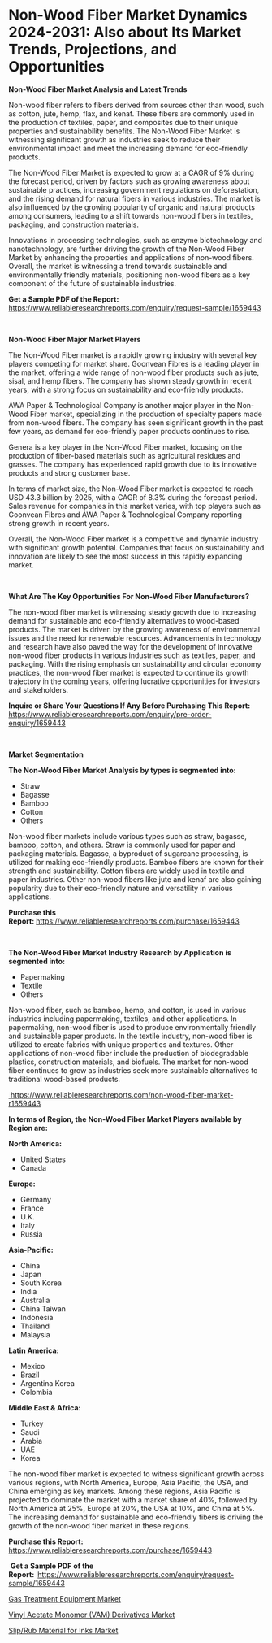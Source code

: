 <p><h1>Non-Wood Fiber Market Dynamics 2024-2031: Also about Its Market Trends, Projections, and Opportunities</h1></p><p><strong>Non-Wood Fiber Market Analysis and Latest Trends</strong></p>
<p><p>Non-wood fiber refers to fibers derived from sources other than wood, such as cotton, jute, hemp, flax, and kenaf. These fibers are commonly used in the production of textiles, paper, and composites due to their unique properties and sustainability benefits. The Non-Wood Fiber Market is witnessing significant growth as industries seek to reduce their environmental impact and meet the increasing demand for eco-friendly products. </p><p>The Non-Wood Fiber Market is expected to grow at a CAGR of 9% during the forecast period, driven by factors such as growing awareness about sustainable practices, increasing government regulations on deforestation, and the rising demand for natural fibers in various industries. The market is also influenced by the growing popularity of organic and natural products among consumers, leading to a shift towards non-wood fibers in textiles, packaging, and construction materials. </p><p>Innovations in processing technologies, such as enzyme biotechnology and nanotechnology, are further driving the growth of the Non-Wood Fiber Market by enhancing the properties and applications of non-wood fibers. Overall, the market is witnessing a trend towards sustainable and environmentally friendly materials, positioning non-wood fibers as a key component of the future of sustainable industries.</p></p>
<p><strong>Get a Sample PDF of the Report:&nbsp;</strong> <a href="https://www.reliableresearchreports.com/enquiry/request-sample/1659443">https://www.reliableresearchreports.com/enquiry/request-sample/1659443</a></p>
<p>&nbsp;</p>
<p><strong>Non-Wood Fiber Major Market Players</strong></p>
<p><p>The Non-Wood Fiber market is a rapidly growing industry with several key players competing for market share. Goonvean Fibres is a leading player in the market, offering a wide range of non-wood fiber products such as jute, sisal, and hemp fibers. The company has shown steady growth in recent years, with a strong focus on sustainability and eco-friendly products.</p><p>AWA Paper & Technological Company is another major player in the Non-Wood Fiber market, specializing in the production of specialty papers made from non-wood fibers. The company has seen significant growth in the past few years, as demand for eco-friendly paper products continues to rise.</p><p>Genera is a key player in the Non-Wood Fiber market, focusing on the production of fiber-based materials such as agricultural residues and grasses. The company has experienced rapid growth due to its innovative products and strong customer base.</p><p>In terms of market size, the Non-Wood Fiber market is expected to reach USD 43.3 billion by 2025, with a CAGR of 8.3% during the forecast period. Sales revenue for companies in this market varies, with top players such as Goonvean Fibres and AWA Paper & Technological Company reporting strong growth in recent years.</p><p>Overall, the Non-Wood Fiber market is a competitive and dynamic industry with significant growth potential. Companies that focus on sustainability and innovation are likely to see the most success in this rapidly expanding market.</p></p>
<p>&nbsp;</p>
<p><strong>What Are The Key Opportunities For Non-Wood Fiber Manufacturers?</strong></p>
<p><p>The non-wood fiber market is witnessing steady growth due to increasing demand for sustainable and eco-friendly alternatives to wood-based products. The market is driven by the growing awareness of environmental issues and the need for renewable resources. Advancements in technology and research have also paved the way for the development of innovative non-wood fiber products in various industries such as textiles, paper, and packaging. With the rising emphasis on sustainability and circular economy practices, the non-wood fiber market is expected to continue its growth trajectory in the coming years, offering lucrative opportunities for investors and stakeholders.</p></p>
<p><strong>Inquire or Share Your Questions If Any Before Purchasing This Report:</strong> <a href="https://www.reliableresearchreports.com/enquiry/pre-order-enquiry/1659443">https://www.reliableresearchreports.com/enquiry/pre-order-enquiry/1659443</a></p>
<p>&nbsp;</p>
<p><strong>Market Segmentation</strong></p>
<p><strong>The Non-Wood Fiber Market Analysis by types is segmented into:</strong></p>
<p><ul><li>Straw</li><li>Bagasse</li><li>Bamboo</li><li>Cotton</li><li>Others</li></ul></p>
<p><p>Non-wood fiber markets include various types such as straw, bagasse, bamboo, cotton, and others. Straw is commonly used for paper and packaging materials. Bagasse, a byproduct of sugarcane processing, is utilized for making eco-friendly products. Bamboo fibers are known for their strength and sustainability. Cotton fibers are widely used in textile and paper industries. Other non-wood fibers like jute and kenaf are also gaining popularity due to their eco-friendly nature and versatility in various applications.</p></p>
<p><strong>Purchase this Report:&nbsp;</strong><a href="https://www.reliableresearchreports.com/purchase/1659443">https://www.reliableresearchreports.com/purchase/1659443</a></p>
<p>&nbsp;</p>
<p><strong>The Non-Wood Fiber Market Industry Research by Application is segmented into:</strong></p>
<p><ul><li>Papermaking</li><li>Textile</li><li>Others</li></ul></p>
<p><p>Non-wood fiber, such as bamboo, hemp, and cotton, is used in various industries including papermaking, textiles, and other applications. In papermaking, non-wood fiber is used to produce environmentally friendly and sustainable paper products. In the textile industry, non-wood fiber is utilized to create fabrics with unique properties and textures. Other applications of non-wood fiber include the production of biodegradable plastics, construction materials, and biofuels. The market for non-wood fiber continues to grow as industries seek more sustainable alternatives to traditional wood-based products.</p></p>
<p><a href="https://www.reliableresearchreports.com/non-wood-fiber-market-r1659443">&nbsp;https://www.reliableresearchreports.com/non-wood-fiber-market-r1659443</a></p>
<p><strong>In terms of Region, the Non-Wood Fiber Market Players available by Region are:</strong></p>
<p>
    <p> <strong> North America: </strong>
        <ul>
            <li>United States</li>
            <li>Canada</li>
        </ul>
        </p> 
    <p> <strong> Europe: </strong>
        <ul>
            <li>Germany</li>
            <li>France</li>
            <li>U.K.</li>
            <li>Italy</li>
            <li>Russia</li>
        </ul>
        </p> 
    <p> <strong> Asia-Pacific: </strong>
        <ul>
            <li>China</li>
            <li>Japan</li>
            <li>South Korea</li>
            <li>India</li>
            <li>Australia</li>
            <li>China Taiwan</li>
            <li>Indonesia</li>
            <li>Thailand</li>
            <li>Malaysia</li>
        </ul>
        </p> 
    <p> <strong> Latin America: </strong>
        <ul>
            <li>Mexico</li>
            <li>Brazil</li>
            <li>Argentina Korea</li>
            <li>Colombia</li>
        </ul>
        </p> 
    <p> <strong> Middle East & Africa: </strong>
        <ul>
            <li>Turkey</li>
            <li>Saudi</li>
            <li>Arabia</li>
            <li>UAE</li>
            <li>Korea</li>
        </ul>
    </p>
    </p>
<p><p>The non-wood fiber market is expected to witness significant growth across various regions, with North America, Europe, Asia Pacific, the USA, and China emerging as key markets. Among these regions, Asia Pacific is projected to dominate the market with a market share of 40%, followed by North America at 25%, Europe at 20%, the USA at 10%, and China at 5%. The increasing demand for sustainable and eco-friendly fibers is driving the growth of the non-wood fiber market in these regions.</p></p>
<p><strong>Purchase this Report: </strong><a href="https://www.reliableresearchreports.com/purchase/1659443">https://www.reliableresearchreports.com/purchase/1659443</a></p>
<p>&nbsp;<strong>Get a Sample PDF of the Report:&nbsp;&nbsp;</strong><a href="https://www.reliableresearchreports.com/enquiry/request-sample/1659443">https://www.reliableresearchreports.com/enquiry/request-sample/1659443</a></p>
<p><strong></strong></p>
<p><p><a href="https://medium.com/@jewelmohr25/global-gas-treatment-equipment-market-is-projected-to-grow-at-a-cagr-of-9-4-807cfb9b8e17">Gas Treatment Equipment Market</a></p><p><a href="https://medium.com/@charityrice1939/vinyl-acetate-monomer-vam-derivatives-market-analysis-report-global-insights-by-region-type-bb99b5b12a66">Vinyl Acetate Monomer (VAM) Derivatives Market</a></p><p><a href="https://medium.com/@eliasman59/global-slip-rub-material-for-inks-market-opportunities-and-forecast-for-period-from-2024-to-2031-95841f81643c">Slip/Rub Material for Inks Market</a></p></p>
